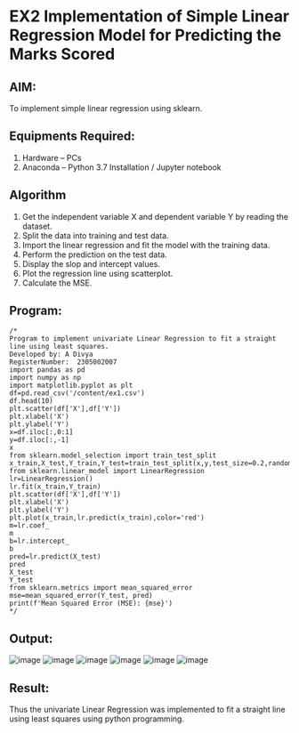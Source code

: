 # EX2 Implementation of Simple Linear Regression Model for Predicting the Marks Scored
## AIM:
To implement simple linear regression using sklearn.

## Equipments Required:
1. Hardware – PCs
2. Anaconda – Python 3.7 Installation / Jupyter notebook

## Algorithm
1. Get the independent variable X and dependent variable Y by reading the dataset.
2. Split the data into training and test data.
3. Import the linear regression and fit the model with the training data.
4. Perform the prediction on the test data.
5. Display the slop and intercept values.
6. Plot the regression line using scatterplot.
7. Calculate the MSE.

## Program:
```
/*
Program to implement univariate Linear Regression to fit a straight line using least squares.
Developed by: A Divya 
RegisterNumber:  2305002007
import pandas as pd
import numpy as np
import matplotlib.pyplot as plt
df=pd.read_csv('/content/ex1.csv')
df.head(10)
plt.scatter(df['X'],df['Y'])
plt.xlabel('X')
plt.ylabel('Y')
x=df.iloc[:,0:1]
y=df.iloc[:,-1]
x
from sklearn.model_selection import train_test_split
x_train,X_test,Y_train,Y_test=train_test_split(x,y,test_size=0.2,random_state=0)
from sklearn.linear_model import LinearRegression
lr=LinearRegression()
lr.fit(x_train,Y_train)
plt.scatter(df['X'],df['Y'])
plt.xlabel('X')
plt.ylabel('Y')
plt.plot(x_train,lr.predict(x_train),color='red')
m=lr.coef_
m
b=lr.intercept_
b
pred=lr.predict(X_test)
pred
X_test
Y_test
from sklearn.metrics import mean_squared_error
mse=mean_squared_error(Y_test, pred)
print(f'Mean Squared Error (MSE): {mse}')
*/
```

## Output:
![image](https://github.com/user-attachments/assets/8520c7c7-3067-4185-ba86-bce951299048)
![image](https://github.com/user-attachments/assets/2b0ad747-af9c-42af-9078-3b9210f3b2d8)
![image](https://github.com/user-attachments/assets/c704a784-1a66-4bb8-a240-803b488b79ca)
![image](https://github.com/user-attachments/assets/86d19f9a-7514-4ad5-ba35-be85a6dfee8a)
![image](https://github.com/user-attachments/assets/980cf053-14f9-446a-a25f-ba6476b451b6)
![image](https://github.com/user-attachments/assets/f1fe5730-901e-403a-9810-4602220a0e4d)



## Result:
Thus the univariate Linear Regression was implemented to fit a straight line using least squares using python programming.
